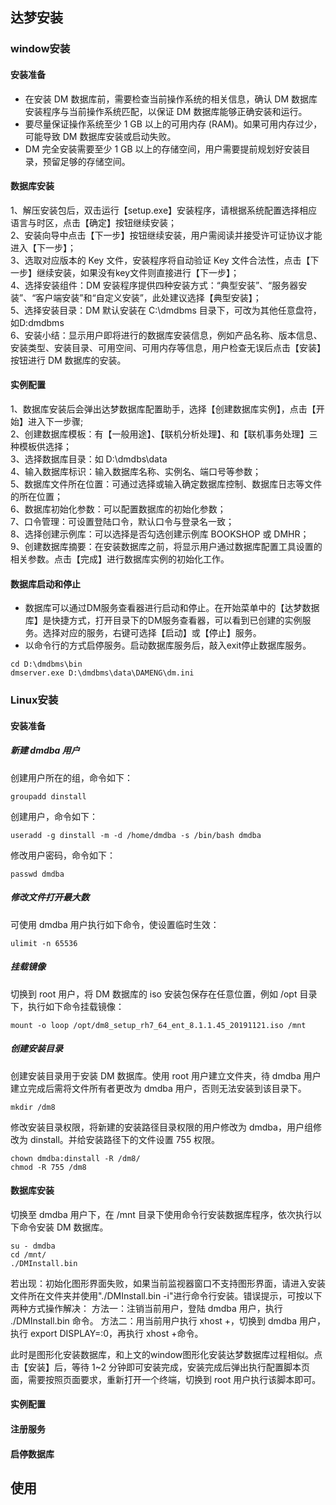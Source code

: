 ## 达梦安装

### window安装

#### 安装准备

* 在安装 DM 数据库前，需要检查当前操作系统的相关信息，确认 DM 数据库安装程序与当前操作系统匹配，以保证 DM 数据库能够正确安装和运行。
* 要尽量保证操作系统至少 1 GB 以上的可用内存 (RAM)。如果可用内存过少，可能导致 DM 数据库安装或启动失败。
* DM 完全安装需要至少 1 GB 以上的存储空间，用户需要提前规划好安装目录，预留足够的存储空间。

#### 数据库安装

1、解压安装包后，双击运行【setup.exe】安装程序，请根据系统配置选择相应语言与时区，点击【确定】按钮继续安装；<br>
2、安装向导中点击【下一步】按钮继续安装，用户需阅读并接受许可证协议才能进入【下一步】；<br>
3、选取对应版本的 Key 文件，安装程序将自动验证 Key 文件合法性，点击【下一步】继续安装，如果没有key文件则直接进行【下一步】；<br>
4、选择安装组件：DM 安装程序提供四种安装方式：“典型安装”、“服务器安装”、“客户端安装”和“自定义安装”，此处建议选择【典型安装】；<br>
5、选择安装目录：DM 默认安装在 C:\dmdbms 目录下，可改为其他任意盘符，如D:dmdbms<br>
6、安装小结：显示用户即将进行的数据库安装信息，例如产品名称、版本信息、安装类型、安装目录、可用空间、可用内存等信息，用户检查无误后点击【安装】按钮进行 DM 数据库的安装。<br>

#### 实例配置

1、数据库安装后会弹出达梦数据库配置助手，选择【创建数据库实例】，点击【开始】进入下一步骤;<br>
2、创建数据库模板：有【一般用途】、【联机分析处理】、和【联机事务处理】三种模板供选择；<br>
3、选择数据库目录：如 D:\dmdbs\data<br>
4、输入数据库标识：输入数据库名称、实例名、端口号等参数；<br>
5、数据库文件所在位置：可通过选择或输入确定数据库控制、数据库日志等文件的所在位置；<br>
6、数据库初始化参数：可以配置数据库的初始化参数；<br>
7、口令管理：可设置登陆口令，默认口令与登录名一致；<br>
8、选择创建示例库：可以选择是否勾选创建示例库 BOOKSHOP 或 DMHR；<br>
9、创建数据库摘要：在安装数据库之前，将显示用户通过数据库配置工具设置的相关参数。点击【完成】进行数据库实例的初始化工作。<br>

#### 数据库启动和停止

* 数据库可以通过DM服务查看器进行启动和停止。在开始菜单中的【达梦数据库】是快捷方式，打开目录下的DM服务查看器，可以看到已创建的实例服务。选择对应的服务，右键可选择【启动】或【停止】服务。<br>
* 以命令行的方式启停服务。启动数据库服务后，敲入exit停止数据库服务。
```shell
cd D:\dmdbms\bin
dmserver.exe D:\dmdbms\data\DAMENG\dm.ini
```

### Linux安装

#### 安装准备

##### 新建 dmdba 用户
创建用户所在的组，命令如下：
```shell
groupadd dinstall
```
创建用户，命令如下：
```shell
useradd -g dinstall -m -d /home/dmdba -s /bin/bash dmdba
```
修改用户密码，命令如下：
```shell
passwd dmdba
```

##### 修改文件打开最大数
可使用 dmdba 用户执行如下命令，使设置临时生效：
```shell
ulimit -n 65536
```

##### 挂载镜像
切换到 root 用户，将 DM 数据库的 iso 安装包保存在任意位置，例如 /opt 目录下，执行如下命令挂载镜像：
```shell
mount -o loop /opt/dm8_setup_rh7_64_ent_8.1.1.45_20191121.iso /mnt
```
##### 创建安装目录

创建安装目录用于安装 DM 数据库。使用 root 用户建立文件夹，待 dmdba 用户建立完成后需将文件所有者更改为 dmdba 用户，否则无法安装到该目录下。
```shell
mkdir /dm8
```
修改安装目录权限，将新建的安装路径目录权限的用户修改为 dmdba，用户组修改为 dinstall。并给安装路径下的文件设置 755 权限。
```shell
chown dmdba:dinstall -R /dm8/
chmod -R 755 /dm8
```
#### 数据库安装

切换至 dmdba 用户下，在 /mnt 目录下使用命令行安装数据库程序，依次执行以下命令安装 DM 数据库。
```shell
su - dmdba
cd /mnt/
./DMInstall.bin
```
若出现：初始化图形界面失败，如果当前监视器窗口不支持图形界面，请进入安装文件所在文件夹并使用"./DMInstall.bin -i"进行命令行安装。错误提示，可按以下两种方式操作解决：
方法一：注销当前用户，登陆 dmdba 用户，执行 ./DMInstall.bin 命令。
方法二：用当前用户执行 xhost +，切换到 dmdba 用户，执行 export DISPLAY=:0，再执行 xhost +命令。

此时是图形化安装数据库，和上文的window图形化安装达梦数据库过程相似。点击【安装】后，等待 1~2 分钟即可安装完成，安装完成后弹出执行配置脚本页面，需要按照页面要求，重新打开一个终端，切换到 root 用户执行该脚本即可。

#### 实例配置


#### 注册服务


#### 启停数据库




## 使用
